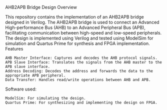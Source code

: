 AHB2APB Bridge Design
Overview

This repository contains the implementation of an AHB2APB bridge designed in Verilog. The AHB2APB bridge is used to connect an Advanced High-performance Bus (AHB) to an Advanced Peripheral Bus (APB), facilitating communication between high-speed and low-speed peripherals. The design is implemented using Verilog and tested using ModelSim for simulation and Quartus Prime for synthesis and FPGA implementation.
Features

    AHB Master Interface: Captures and decodes the AHB protocol signals.
    APB Slave Interface: Translates the signals from the AHB master to the APB slave interface.
    Address Decoding: Decodes the address and forwards the data to the appropriate APB peripheral.
    Data Transfer: Handles read/write operations between AHB and APB.

Software used:

    ModelSim: For simulating the design.
    Quartus Prime: For synthesizing and implementing the design on FPGA.

